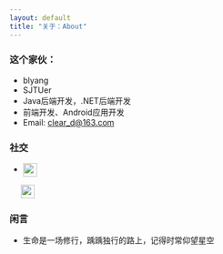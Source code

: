 ```yaml
---
layout: default
title: "关于：About"
---
```


### 这个家伙：

* blyang
* SJTUer
* Java后端开发，.NET后端开发
* 前端开发、Android应用开发
* Email: clear_d@163.com


### 社交

* <p class="contact"><a href="http://weibo.com/2819567272" title="微博联系我"><img src="http://www.sinaimg.cn/blog/developer/wiki/LOGO_32x32.png" width="24" height="24" style="display:inline-block;vertical-align:middle"></a>
&nbsp;&nbsp;&nbsp;&nbsp;&nbsp;<a href="https://github.com/BLYang7" title="Github联系我"><img src="http://www.github.com/favicon.ico" width="24" height="24" style="display:inline-block;vertical-align:middle"></a><br/></p>

### 闲言

* 生命是一场修行，踽踽独行的路上，记得时常仰望星空
